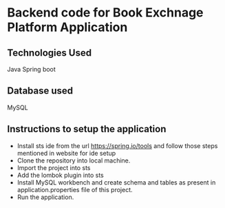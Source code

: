 # Backend code for Book Exchnage Platform Application

## Technologies Used
Java
Spring boot

## Database used 
MySQL

## Instructions to setup the application
* Install sts ide from the url https://spring.io/tools and follow those steps mentioned in website for ide setup
* Clone the repository into local machine.
* Import the project into sts
* Add the lombok plugin into sts
* Install MySQL workbench and create schema and tables as present in application.properties file of this project.
* Run the application.
